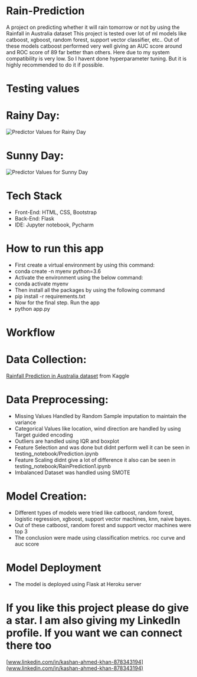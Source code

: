 # Rain-Prediction
A project on predicting whether it will rain tomorrow or not by using the Rainfall in Australia dataset
This project is tested over lot of ml models like catboost, xgboost, random forest, support vector classifier, etc..
Out of these models catboost performed very well giving an AUC score around and ROC score of 89 far better than others.
Here due to my system compatibility is very low. So I havent done hyperparameter tuning. But it is highly recommended to do it if possible.


# Testing values

# Rainy Day: 
![Predictor Values for Rainy Day](githubimgs/predictor.png)
# Sunny Day:
![Predictor Values for Sunny Day](githubimgs/predictor1.png)

# Tech Stack
* Front-End: HTML, CSS, Bootstrap
* Back-End: Flask
* IDE: Jupyter notebook, Pycharm

# How to run this app
* First create a virtual environment by using this command:
* conda create -n myenv python=3.6
* Activate the environment using the below command:
* conda activate myenv
* Then install all the packages by using the following command
* pip install -r requirements.txt
* Now for the final step. Run the app
* python app.py


# Workflow

# Data Collection: 
[Rainfall Prediction in Australia dataset](https://www.kaggle.com/jsphyg/weather-dataset-rattle-package) from Kaggle
# Data Preprocessing: 
* Missing Values Handled by Random Sample imputation to maintain the variance
* Categorical Values like location, wind direction are handled by using Target guided encoding
* Outliers are handled using IQR and boxplot
* Feature Selection and was done but didnt perform well it can be seen in testing_notebook/Prediction.ipynb
* Feature Scaling didnt give a lot of difference it also can be seen in testing_notebook/RainPrediction1.ipynb
* Imbalanced Dataset was handled using SMOTE
# Model Creation:
* Different types of models were tried like catboost, random forest, logistic regression, xgboost, support vector machines, knn, naive bayes.
* Out of these catboost, random forest and support vector machines were top 3
* The conclusion were made using classification metrics. roc curve and auc score
# Model Deployment
* The model is deployed using Flask at Heroku server

# If you like this project please do give a star. I am also giving my LinkedIn profile. If you want we can connect there too
[www.linkedin.com/in/kashan-ahmed-khan-878343194](www.linkedin.com/in/kashan-ahmed-khan-878343194)




